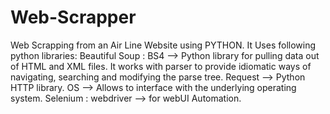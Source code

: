 # Web-Scrapper
Web Scrapping from an Air Line Website using PYTHON. 
It Uses following python libraries:
Beautiful Soup : BS4 --> Python library for pulling data out of HTML and XML files. It works with parser to provide idiomatic ways of navigating, searching and modifying the parse tree.
Request --> Python HTTP library.
OS --> Allows to interface with the underlying operating system.
Selenium : webdriver --> for webUI Automation.
